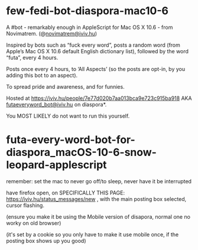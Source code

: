 # few-fedi-bot-diaspora-mac10-6

A #bot - remarkably enough in AppleScript for Mac OS X 10.6 - from Novimatrem. (@novimatrem@iviv.hu)

Inspired by bots such as “fuck every word”, posts a random word (from Apple’s Mac OS X 10.6 default English dictionary list), followed by the word “futa”, every 4 hours.

Posts once every 4 hours, to ‘All Aspects’ (so the posts are opt-in, by you adding this bot to an aspect).

To spread pride and awareness, and for funnies.

Hosted at https://iviv.hu/people/7e77d020b7aa013bca9e723c915ba918 AKA futaeveryword_bot@iviv.hu on diaspora*.

You MOST LIKELY do not want to run this yourself.

# futa-every-word-bot-for-diaspora_macOS-10-6-snow-leopard-applescript

remember: set the mac to never go off/to sleep, never have it be interrupted

have firefox open, on SPECIFICALLY THIS PAGE: https://iviv.hu/status_messages/new , 
with the main posting box selected, cursor flashing.

(ensure you make it be using the Mobile version of disapora, normal one no worky on old browser)

(it's set by a cookie so you only have to make it use mobile once, if the posting box shows up you good)
